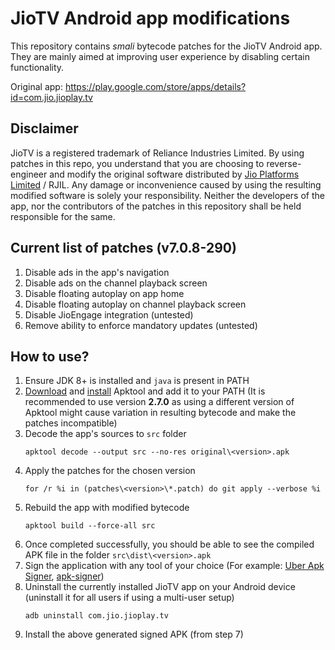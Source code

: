 # JioTV Android app modifications

This repository contains *smali* bytecode patches for the JioTV Android app. They are mainly aimed at improving user experience by disabling certain functionality.

Original app: https://play.google.com/store/apps/details?id=com.jio.jioplay.tv

## Disclaimer

JioTV is a registered trademark of Reliance Industries Limited.
By using patches in this repo, you understand that you are choosing to reverse-engineer and modify the original software distributed by [Jio Platforms Limited](https://play.google.com/store/apps/dev?id=8426036374624640337) / RJIL. Any damage or inconvenience caused by using the resulting modified software is solely your responsibility. Neither the developers of the app, nor the contributors of the patches in this repository shall be held responsible for the same.

## Current list of patches (v7.0.8-290)

1. Disable ads in the app's navigation
2. Disable ads on the channel playback screen
3. Disable floating autoplay on app home
4. Disable floating autoplay on channel playback screen
5. Disable JioEngage integration (untested)
6. Remove ability to enforce mandatory updates (untested)

## How to use?

1. Ensure JDK 8+ is installed and `java` is present in PATH
2. [Download](https://bitbucket.org/iBotPeaches/apktool/downloads/) and [install](https://ibotpeaches.github.io/Apktool/install) Apktool and add it to your PATH
    (It is recommended to use version **2.7.0** as using a different version of Apktool might cause variation in resulting bytecode and make the patches incompatible)
3. Decode the app's sources to `src` folder
    ```
    apktool decode --output src --no-res original\<version>.apk
    ```
4. Apply the patches for the chosen version
    ```
    for /r %i in (patches\<version>\*.patch) do git apply --verbose %i
    ```
5. Rebuild the app with modified bytecode
    ```
    apktool build --force-all src
    ```
6. Once completed successfully, you should be able to see the compiled APK file in the folder
    `src\dist\<version>.apk`
7. Sign the application with any tool of your choice
    (For example: [Uber Apk Signer](https://github.com/patrickfav/uber-apk-signer), [apk-signer](https://play.google.com/store/apps/details?id=com.haibison.apksigner))
8. Uninstall the currently installed JioTV app on your Android device (uninstall it for all users if using a multi-user setup)
    ```
    adb uninstall com.jio.jioplay.tv
    ```
9. Install the above generated signed APK (from step 7)
